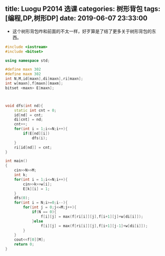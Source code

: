 title: Luogu P2014 选课
categories: 树形背包
tags: [编程,DP,树形DP]
date: 2019-06-07 23:33:00
---
- 这个树形背包咋和前面的不太一样，好歹算是了结了更多关于树形背包的东西。

<!--more-->

```cpp
#include <iostream>
#include <bitset>

using namespace std;

#define maxn 302
#define maxm 302
int N,M,id[maxn],di[maxn],ri[maxn];
int w[maxn],f[maxn][maxm];
bitset <maxn> E[maxn];



void dfs(int nd){
    static int cnt = 0;
    id[nd] = cnt;
    di[cnt] = nd;
    cnt++;
    for(int i = 1;i<=N;i++){
        if(E[nd][i])
            dfs(i);
    }
    ri[id[nd]] = cnt;
}

int main()
{
    cin>>N>>M;
    int k;
    for(int i = 1;i<=N;i++){
        cin>>k>>w[i];
        E[k][i] = 1;
    }
    dfs(0);
    for(int i = N;i>=0;i--){
        for(int j = 0;j<=M;j++){
            if(N == 0){
                f[i][j] = max(f[ri[i]][j],f[i+1][j]+w[di[i]]);
            }else
                f[i][j] = max(f[ri[i]][j],f[i+1][j-1]+w[di[i]]);
        }
    }
    cout<<f[0][M];
    return 0;
}

```